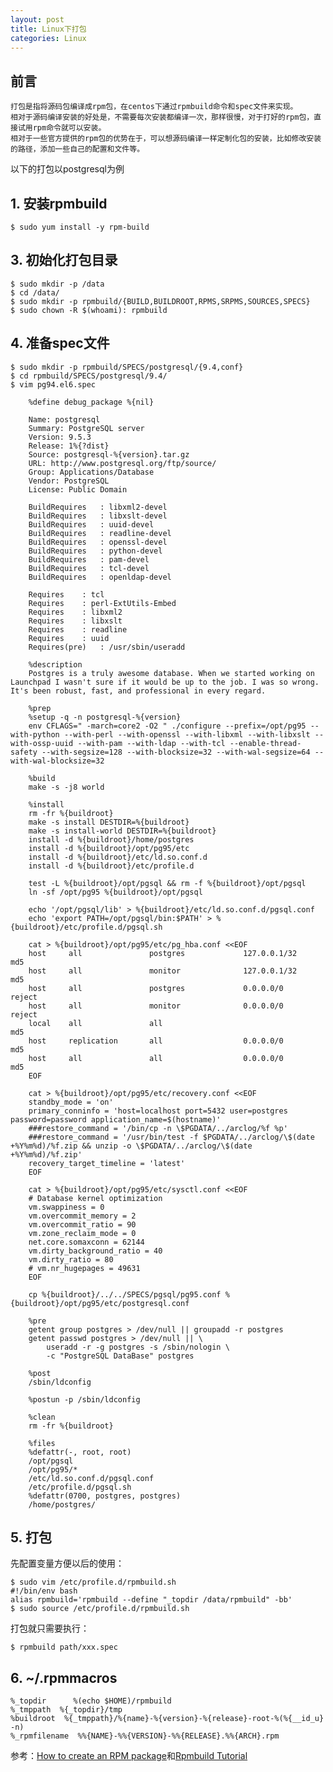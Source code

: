 ```yaml
---
layout: post
title: Linux下打包
categories: Linux
---
```


<!--more-->

## 前言

    打包是指将源码包编译成rpm包，在centos下通过rpmbuild命令和spec文件来实现。
    相对于源码编译安装的好处是，不需要每次安装都编译一次，那样很慢，对于打好的rpm包，直接试用rpm命令就可以安装。
    相对于一些官方提供的rpm包的优势在于，可以想源码编译一样定制化包的安装，比如修改安装的路径，添加一些自己的配置和文件等。

以下的打包以postgresql为例

## 1. 安装rpmbuild

    $ sudo yum install -y rpm-build

## 3. 初始化打包目录

    $ sudo mkdir -p /data
    $ cd /data/
    $ sudo mkdir -p rpmbuild/{BUILD,BUILDROOT,RPMS,SRPMS,SOURCES,SPECS}
    $ sudo chown -R $(whoami): rpmbuild


## 4. 准备spec文件

    $ sudo mkdir -p rpmbuild/SPECS/postgresql/{9.4,conf}
    $ cd rpmbuild/SPECS/postgresql/9.4/
    $ vim pg94.el6.spec

        %define debug_package %{nil}

        Name: postgresql
        Summary: PostgreSQL server
        Version: 9.5.3
        Release: 1%{?dist}
        Source: postgresql-%{version}.tar.gz
        URL: http://www.postgresql.org/ftp/source/
        Group: Applications/Database
        Vendor: PostgreSQL
        License: Public Domain

        BuildRequires	: libxml2-devel
        BuildRequires	: libxslt-devel
        BuildRequires	: uuid-devel
        BuildRequires	: readline-devel
        BuildRequires	: openssl-devel
        BuildRequires	: python-devel
        BuildRequires	: pam-devel
        BuildRequires	: tcl-devel
        BuildRequires	: openldap-devel

        Requires	: tcl
        Requires	: perl-ExtUtils-Embed
        Requires	: libxml2
        Requires	: libxslt
        Requires	: readline
        Requires	: uuid
        Requires(pre) 	: /usr/sbin/useradd

        %description
        Postgres is a truly awesome database. When we started working on Launchpad I wasn't sure if it would be up to the job. I was so wrong. It's been robust, fast, and professional in every regard.

        %prep
        %setup -q -n postgresql-%{version}
        env CFLAGS=" -march=core2 -O2 " ./configure --prefix=/opt/pg95 --with-python --with-perl --with-openssl --with-libxml --with-libxslt --with-ossp-uuid --with-pam --with-ldap --with-tcl --enable-thread-safety --with-segsize=128 --with-blocksize=32 --with-wal-segsize=64 --with-wal-blocksize=32

        %build
        make -s -j8 world

        %install
        rm -fr %{buildroot}
        make -s install DESTDIR=%{buildroot}
        make -s install-world DESTDIR=%{buildroot}
        install -d %{buildroot}/home/postgres
        install -d %{buildroot}/opt/pg95/etc
        install -d %{buildroot}/etc/ld.so.conf.d
        install -d %{buildroot}/etc/profile.d

        test -L %{buildroot}/opt/pgsql && rm -f %{buildroot}/opt/pgsql
        ln -sf /opt/pg95 %{buildroot}/opt/pgsql

        echo '/opt/pgsql/lib' > %{buildroot}/etc/ld.so.conf.d/pgsql.conf
        echo 'export PATH=/opt/pgsql/bin:$PATH' > %{buildroot}/etc/profile.d/pgsql.sh

        cat > %{buildroot}/opt/pg95/etc/pg_hba.conf <<EOF
        host     all               postgres             127.0.0.1/32            md5
        host     all               monitor              127.0.0.1/32            md5
        host     all               postgres             0.0.0.0/0               reject
        host     all               monitor              0.0.0.0/0               reject
        local    all               all                                          md5
        host     replication       all                  0.0.0.0/0               md5
        host     all               all                  0.0.0.0/0               md5
        EOF

        cat > %{buildroot}/opt/pg95/etc/recovery.conf <<EOF
        standby_mode = 'on'
        primary_conninfo = 'host=localhost port=5432 user=postgres password=password application_name=$(hostname)'
        ###restore_command = '/bin/cp -n \$PGDATA/../arclog/%f %p'
        ###restore_command = '/usr/bin/test -f $PGDATA/../arclog/\$(date +%Y%m%d)/%f.zip && unzip -o \$PGDATA/../arclog/\$(date +%Y%m%d)/%f.zip'
        recovery_target_timeline = 'latest'
        EOF

        cat > %{buildroot}/opt/pg95/etc/sysctl.conf <<EOF
        # Database kernel optimization
        vm.swappiness = 0
        vm.overcommit_memory = 2
        vm.overcommit_ratio = 90
        vm.zone_reclaim_mode = 0
        net.core.somaxconn = 62144
        vm.dirty_background_ratio = 40
        vm.dirty_ratio = 80
        # vm.nr_hugepages = 49631
        EOF

        cp %{buildroot}/../../SPECS/pgsql/pg95.conf %{buildroot}/opt/pg95/etc/postgresql.conf

        %pre
        getent group postgres > /dev/null || groupadd -r postgres
        getent passwd postgres > /dev/null || \
            useradd -r -g postgres -s /sbin/nologin \
            -c "PostgreSQL DataBase" postgres

        %post
        /sbin/ldconfig

        %postun -p /sbin/ldconfig

        %clean
        rm -fr %{buildroot}

        %files
        %defattr(-, root, root)
        /opt/pgsql
        /opt/pg95/*
        /etc/ld.so.conf.d/pgsql.conf
        /etc/profile.d/pgsql.sh
        %defattr(0700, postgres, postgres)
        /home/postgres/

## 5. 打包

先配置变量方便以后的使用：

    $ sudo vim /etc/profile.d/rpmbuild.sh
    #!/bin/env bash
    alias rpmbuild='rpmbuild --define "_topdir /data/rpmbuild" -bb'
    $ sudo source /etc/profile.d/rpmbuild.sh

打包就只需要执行：

    $ rpmbuild path/xxx.spec

## 6. ~/.rpmmacros

    %_topdir      %(echo $HOME)/rpmbuild
    %_tmppath  %{_topdir}/tmp
    %buildroot  %{_tmppath}/%{name}-%{version}-%{release}-root-%(%{__id_u} -n)
    %_rpmfilename  %%{NAME}-%%{VERSION}-%%{RELEASE}.%%{ARCH}.rpm

参考：[How to create an RPM package](fedoraproject.org/wiki/How_to_create_an_RPM_package)和[Rpmbuild Tutorial](rpmbuildtut.wordpress.com/)
